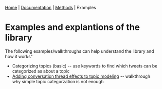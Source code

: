  [Home](../README.md) | [Documentation](../docs/README.md) |  [Methods](../docs/methods.md) | Examples

# Examples and explantions of the library

The following examples/walkthroughs can help understand the library and how it works"
* Categorizing topics (basic) -- use keywords to find which tweets can be categorized as about a topic
* [Adding conversation thread effects to topic modeling](Categorizing_by_topic_using_conversation_threads.ipynb) -- walkthrough why simple topic categorzation is not enough